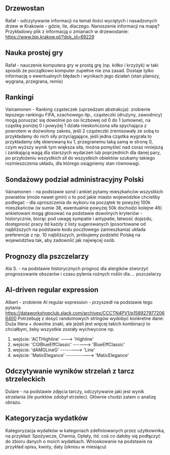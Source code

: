 ## Drzewostan
Rafał - odczytywanie informacji na temat ilości wyciętych i nasadzonych drzew w Krakowie - gdzie, ile, dlaczego. Nanoszenie informacji na mapę? Przykładowy plik z informacją o zmianach w drzewostanie: https://www.bip.krakow.pl/?dok_id=69229

## Nauka prostej gry
Rafał - nauczenie komputera gry w prostą grę (np. kółko i krzyżyk) w taki sposób że początkowo komputer zupełnie nie zna zasad. Dostaje tylko informację o ewentualnych błędach i wynikach jego działań (stan planszy, wygrana, przegrana, remis)

## Rankingi
Vainamonen - Ranking cząsteczek (uprzedzam abstrakcja):
zrobienie lepszego rankingu FIFA, szachowego itp., cząsteczki (drużyny, zawodnicy) mogą poruszać się dowolnie po osi liczbowej od 0 do 1 (umowne), na cząstkę poniżej 0  i powyżej 1 działa nieskończona siła spychająca z powrotem w dozwolony zakres, jeśli 2 cząsteczki zremisowały ze sobą to przykładamy do nich siły przyciągające, jeśli jedna cząstka wygrała to przykładamy siłę skierowaną ku 1, przegranemu taką samą w stronę 0, czym wyższy wynik tym większa siła, można pomyśleć nad coraz mniejszą i zanikającą wagą dla starszych wydarzeń lub poprzednich dla danej pary, po przyłożeniu wszystkich sił do wszystkich obiektów szukamy takiego rozmieszczenia układu, dla którego osiągniemy stan równowagi.

## Sondażowy podział administracyjny Polski
Vainamonen - na podstawie sond i ankiet pytamy mieszkańców wszystkich powiatów (może nawet gmin) o to pod jakie miasto wojewódzkie chcieliby podlegać - dla uproszczenia do wyboru na początek te powyżej 100k mieszkańców (w sumie 38, ewentualnie powyżej 50k dochodzi kolejne 46) ankietowani mogą głosować na podstawie dowolnych kryteriów - historycznie, biorąc pod uwagę sympatie i antypatie, łatwość dojazdu, dostępność pracy itd
każdy z listy sugerowanych (posortowane od najbliższych na podstawie kodu pocztowego zamieszkania) układa preferencje z np. 10 najbliższych, próbujemy podzielić Polskę na województwa tak, aby zadowolić jak najwięcej osób.

## Prognozy dla pszczelarzy
Ala S. - na podstawie historycznych prognoz dla alergików  stworzyć prognozowanie obszarów i czasu pylenia rożnych roślin dla.... pszczelarzy

## AI-driven regular expression
Albert - zrobienie AI regular expression - przyszedł na podstawie tego pytania https://dataworkshopclub.slack.com/archives/CCCTN4PV1/p1589279772066400
Potrzebuję z dosyć randomowych stringów wydobyć konkretne dane: Duża litera + dowolne znaki, ale jeżeli jest więcej takich kombinacji to chciałbym, żeby wszystkie zostały wychwycone np.
1. wejście: 'ACTHighline' ---> 'Highline'
2. wejście: 'CGIBlueEffClassic' ------> 'BlueEffClassic'
3. wejście: 'dAMGLineG' --------> 'Line'
4. wejście: 'MaticElegance' -----------> 'MaticElegance'

## Odczytywanie wyników strzelań z tarcz strzeleckich
Dulare - na podstawie zdjęcia tarczy, odczytywanie jaki jest wynik strzelania (ile punktów zdobył strzelec). Głównie chodzi zatem o analizę obrazu.

## Kategoryzacja wydatków
Kategoryzacja wydatków w kategoriach zdefiniowanych przez użytkownika, na przykład: Spożywcze, Chemia, Opłaty, itd. coś co dałoby się podłączyć do zbioru danych o moich wydatkach. Wnioskowanie na podstawie na przykład opisu, kwoty, daty (okresu w miesiącu)
